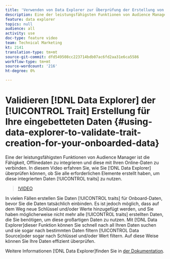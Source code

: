 ```yaml
---
title: 'Verwenden von Data Explorer zur Überprüfung der Erstellung von Eigenschaften für Ihre eingebetteten Daten '
description: Eine der leistungsfähigsten Funktionen von Audience Manager ist die Fähigkeit, Offlinedaten zu integrieren und diese mit Ihren Online-Daten zu verbinden. In diesem Video erfahren Sie, wie Sie mit Data Explorer überprüfen können, ob Sie alle erforderlichen Eigenschaften erstellt haben, um diese integrierten Daten zu nutzen.
feature: data explorer
topics: null
audience: all
activity: use
doc-type: feature video
team: Technical Marketing
kt: 2141
translation-type: tm+mt
source-git-commit: dfd549508cc223714bdb07ac6fd2aa31e6ca5586
workflow-type: tm+mt
source-wordcount: '216'
ht-degree: 0%

---
```



# Validieren [!DNL Data Explorer] der [!UICONTROL Trait] Erstellung für Ihre eingebetteten Daten {#using-data-explorer-to-validate-trait-creation-for-your-onboarded-data}

Eine der leistungsfähigsten Funktionen von Audience Manager ist die Fähigkeit, Offlinedaten zu integrieren und diese mit Ihren Online-Daten zu verbinden. In diesem Video erfahren Sie, wie Sie [!DNL Data Explorer] überprüfen können, ob Sie alle erforderlichen Elemente erstellt haben, um diese integrierten Daten [!UICONTROL traits] zu nutzen.

>[!VIDEO](https://video.tv.adobe.com/v/25149/?quality=12)

In vielen Fällen erstellen Sie Daten [!UICONTROL traits] für Onboard-Daten, bevor Sie die Daten tatsächlich einbinden. Es ist jedoch möglich, dass auf dem Weg neue Schlüssel und/oder Werte hinzugefügt werden, und Sie haben möglicherweise nicht mehr alle [!UICONTROL traits] erstellten Daten, die Sie benötigen, um diese großartigen Daten zu nutzen. Mit [!DNL Data Explorer]dieser Funktion können Sie schnell nach all Ihren Daten suchen und sie sogar nach bestimmten Daten filtern [!UICONTROL Data Source]oder sogar nach Schlüssel und/oder Wert filtern. Auf diese Weise können Sie Ihre Daten effizient überprüfen.

Weitere Informationen [!DNL Data Explorer]finden Sie in [der Dokumentation](https://experiencecloud.adobe.com/resources/help/en_US/aam/data-explorer.html).